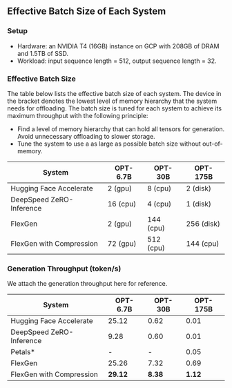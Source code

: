 ## Effective Batch Size of Each System

### Setup
- Hardware: an NVIDIA T4 (16GB) instance on GCP with 208GB of DRAM and 1.5TB of SSD.  
- Workload: input sequence length = 512, output sequence length = 32.

### Effective Batch Size

The table below lists the effective batch size of each system.
The device in the bracket denotes the lowest level of memory hierarchy that the system needs for offloading.
The batch size is tuned for each system to achieve its maximum throughput with the following principle:
- Find a level of memory hierarchy that can hold all tensors for generation. Avoid unnecessary offloading to slower storage.
- Tune the system to use a as large as possible batch size without out-of-memory.

| System | OPT-6.7B | OPT-30B | OPT-175B |
| ------ | -------- | ------- | -------- |
| Hugging Face Accelerate  | 2  (gpu) | 8 (cpu)   | 2 (disk)   |
| DeepSpeed ZeRO-Inference | 16 (cpu) | 4 (cpu)   | 1 (disk)   |
| FlexGen                  | 2  (gpu) | 144 (cpu) | 256 (disk) |
| FlexGen with Compression | 72 (gpu) | 512 (cpu) | 144 (cpu)  |

### Generation Throughput (token/s)
We attach the generation throughput here for reference.

| System | OPT-6.7B | OPT-30B | OPT-175B |
| ------ | -------- | ------- | -------- |
| Hugging Face Accelerate   | 25.12 | 0.62 | 0.01 |
| DeepSpeed ZeRO-Inference | 9.28  | 0.60 | 0.01 |
| Petals\*                 | -     | -    | 0.05 |
| FlexGen                  | 25.26 | 7.32 | 0.69 |
| FlexGen with Compression | **29.12** | **8.38** | **1.12** |

